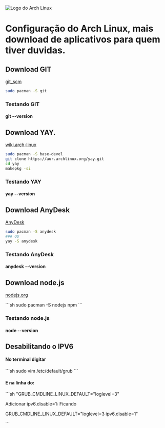 ![Logo do Arch Linux](https://upload.wikimedia.org/wikipedia/commons/thumb/7/74/Arch_Linux_logo.svg/1280px-Arch_Linux_logo.svg.png "Logo do Arch-Linux")


# Configuração do Arch Linux, mais download de aplicativos para quem tiver duvidas.

## Download GIT

[git_scm](https://git-scm.com/)

```sh
sudo pacman -S git
```

### Testando GIT

#### git --version

## Download YAY.

[wiki.arch-linux](https://aur.archlinux.org/packages/yay/)

```sh
sudo pacman -S base-devel
git clone https://aur.archlinux.org/yay.git
cd yay
makepkg -si
```
### Testando YAY

#### yay --version

## Download AnyDesk

[AnyDesk](https://anydesk.com/pt/downloads/linux)

```sh
sudo pacman -S anydesk
### OU
yay -S anydesk
```

### Testando AnyDesk

#### anydesk --version

## Download node.js

[nodejs.org](https://nodejs.org)

´´´sh
sudo pacman -S nodejs npm
´´´

### Testando node.js

#### node --version


## Desabilitando o IPV6

#### No terminal digitar 

´´´sh
sudo vim /etc/default/grub
´´´

#### E na linha do:

´´´sh
"GRUB_CMDLINE_LINUX_DEFAULT="loglevel=3"

 Adicionar  ipv6.disable=1: Ficando

GRUB_CMDLINE_LINUX_DEFAULT="loglevel=3 ipv6.disable=1"

´´´